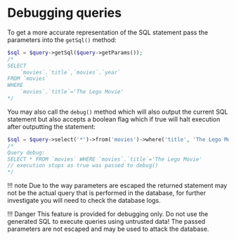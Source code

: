 # Debugging queries

To get a more accurate representation of the SQL statement pass the parameters into the ``getSql()`` method: 
```php
$sql = $query->getSql($query->getParams());
/*
SELECT 
    `movies`.`title`,`movies`.`year`
FROM `movies`
WHERE 
    `movies`.`title`='The Lego Movie'
*/
```
You may also call the ``debug()`` method which will also output the current SQL statement but also accepts a boolean flag which if true will halt execution after outputting the statement:
```php
$sql = $query->select('*')->from('movies')->where('title', 'The Lego Movie')->debug(true);
/*
Query debug:
SELECT * FROM `movies` WHERE `movies`.`title`='The Lego Movie'
// execution stops as true was passed to debug()
*/

```
!!! note
    Due to the way parameters are escaped the returned statement may not be the actual query that is performed in the database, for further investigate you will need to check the database logs.

!!! Danger
    This feature is provided for debugging only. Do not use the generated SQL to execute queries using untrusted data! The passed parameters are not escaped and may be used to attack the database.
